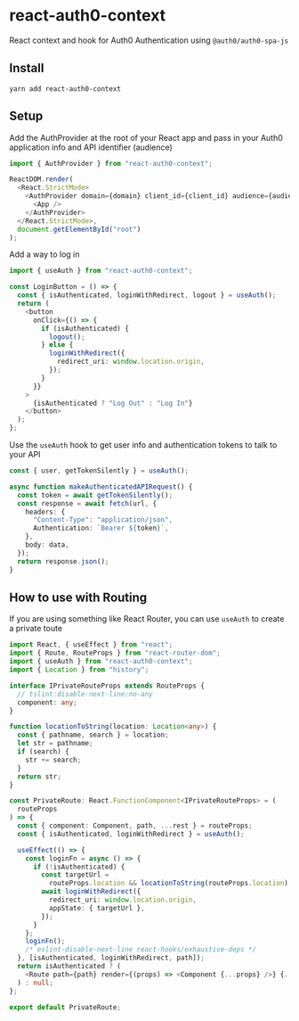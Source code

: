 # react-auth0-context

React context and hook for Auth0 Authentication using `@auth0/auth0-spa-js`

## Install

```
yarn add react-auth0-context
```

## Setup

Add the AuthProvider at the root of your React app and pass in your Auth0 application info and API identifier (audience)

```typescript
import { AuthProvider } from "react-auth0-context";

ReactDOM.render(
  <React.StrictMode>
    <AuthProvider domain={domain} client_id={client_id} audience={audience}>
      <App />
    </AuthProvider>
  </React.StrictMode>,
  document.getElementById("root")
);
```

Add a way to log in

```typescript
import { useAuth } from "react-auth0-context";

const LoginButton = () => {
  const { isAuthenticated, loginWithRedirect, logout } = useAuth();
  return (
    <button
      onClick={() => {
        if (isAuthenticated) {
          logout();
        } else {
          loginWithRedirect({
            redirect_uri: window.location.origin,
          });
        }
      }}
    >
      {isAuthenticated ? "Log Out" : "Log In"}
    </button>
  );
};
```

Use the `useAuth` hook to get user info and authentication tokens to talk to your API

```typescript
const { user, getTokenSilently } = useAuth();

async function makeAuthenticatedAPIRequest() {
  const token = await getTokenSilently();
  const response = await fetch(url, {
    headers: {
      "Content-Type": "application/json",
      Authentication: `Bearer ${token}`,
    },
    body: data,
  });
  return response.json();
}
```

## How to use with Routing
If you are using something like React Router, you can use `useAuth` to create a private toute

```typescript
import React, { useEffect } from "react";
import { Route, RouteProps } from "react-router-dom";
import { useAuth } from "react-auth0-context";
import { Location } from "history";

interface IPrivateRouteProps extends RouteProps {
  // tslint:disable-next-line:no-any
  component: any;
}

function locationToString(location: Location<any>) {
  const { pathname, search } = location;
  let str = pathname;
  if (search) {
    str += search;
  }
  return str;
}

const PrivateRoute: React.FunctionComponent<IPrivateRouteProps> = (
  routeProps
) => {
  const { component: Component, path, ...rest } = routeProps;
  const { isAuthenticated, loginWithRedirect } = useAuth();

  useEffect(() => {
    const loginFn = async () => {
      if (!isAuthenticated) {
        const targetUrl =
          routeProps.location && locationToString(routeProps.location);
        await loginWithRedirect({
          redirect_uri: window.location.origin,
          appState: { targetUrl },
        });
      }
    };
    loginFn();
    /* eslint-disable-next-line react-hooks/exhaustive-deps */
  }, [isAuthenticated, loginWithRedirect, path]);
  return isAuthenticated ? (
    <Route path={path} render={(props) => <Component {...props} />} {...rest} />
  ) : null;
};

export default PrivateRoute;
```
